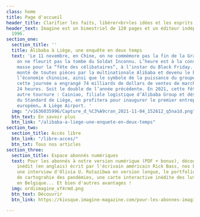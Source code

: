 ```yaml
---
class: home
title: Page d'accueil
header_title: Clarifier les faits, libérer<br>les idées et les esprits
header_text: Imagine est un bimestriel de 120 pages et un éditeur indépendant depuis
  1996.
section_one:
  section_title: ''
  title: Alibaba à Liège, une enquête en deux temps
  text: 'Le 11 novembre, en Chine, on ne commémore pas la fin de la Grande Guerre,
    on ne fleurit pas la tombe du Soldat Inconnu. L’heure est à la consommation de
    masse pour la “fête des célibataires”, à l’instar du Black Friday. Un événement
    monté de toutes pièces par la multinationale Alibaba et devenu le baromètre de
    l’économie chinoise, ainsi que le symbole de la puissance du groupe. En 2020,
    cette journée a engrangé 74 milliards de dollars de ventes de marchandises en
    24 heures. Soit le double de l’année précédente. En 2021, cette fête prend une
    autre tournure : Cainiao, filiale logistique d’Alibaba Group et désormais sponsor
    du Standard de Liège, en profitera pour inaugurer le premier entrepôt de son hub
    européen… A Liège Airport. '
  img: "/v1636035996/Capture_d_%C3%A9cran_2021-11-04_152612_q5na1d.png"
  btn_text: En savoir plus
  btn_link: "/alibaba-a-liege-une-enquete-en-deux-temps"
section_two:
  section_title: Accès libre
  btn_link: "/libre-acces/"
  btn_txt: Tous nos articles
section_three:
  section_title: Espace abonnés numériques
  text: Pour les abonnés à notre version numérique (PDF + bonus), découvrez un texte
    inédit (en anglais) écrit par l'écrivain américain Rick Bass, nos baromètres égalité-diversité,
    une interview d'Olivia U. Rutazibwa en version longue, le portfolio d'un projet
    de cartograhie des pandémies, une carte interactive inédite des luttes environnementales
    en Belgique... Et bien d'autres avantages !
  img: ordiimagine_xf4rmd.png
  btn_text: Découvrir
  btn_link: https://kiosque.imagine-magazine.com/pour-les-abonnes-imagine/

---
```

